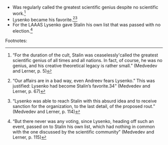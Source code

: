  - Was regularly called the greatest scientific genius despite no scientific work.[^1]
 - Lysenko became his favorite.[^2][^3]
 - For the LAAAS Lysenko gave Stalin his own list that was passed with no election.[^4]


Footnotes:

[^1]:“For the duration of the cult, Stalin was ceaselessly'called  the greatest scientific genius of all times and all nations. In  fact, of course, he was no genius, and his creative theoretical  legacy is rather small.”  (Medvedev and Lerner, p. 5)

[^2]:“Our affairs are in a bad way, even Andreev fears Lysenko.”  This was justified: Lysenko had become Stalin’s favorite.34”  (Medvedev and Lerner, p. 67)

[^3]:“Lysenko was able to reach Stalin with this absurd  idea and to receive sanction for the organization, to the last  detail, of the proposed rout.”  (Medvedev and Lerner, p. 114)

[^4]:“But there never was any voting, since Lysenko, heading off  such an event, passed on to Stalin his own list, which had  nothing in common with the one discussed by the scientific  community”  (Medvedev and Lerner, p. 115)